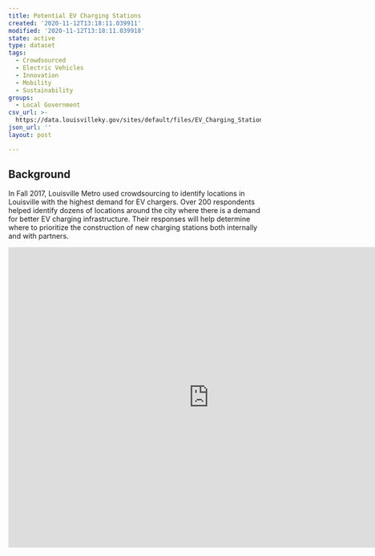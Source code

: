 ```yaml
---
title: Potential EV Charging Stations
created: '2020-11-12T13:18:11.039911'
modified: '2020-11-12T13:18:11.039918'
state: active
type: dataset
tags:
  - Crowdsourced
  - Electric Vehicles
  - Innovation
  - Mobility
  - Sustainability
groups:
  - Local Government
csv_url: >-
  https://data.louisvilleky.gov/sites/default/files/EV_Charging_Stations_Crowdsourced_Data.xlsx
json_url: ''
layout: post

---
```

<h2>Background</h2>
<p>In Fall 2017,  Louisville Metro used crowdsourcing to identify locations in Louisville with the highest demand for EV chargers. Over 200 respondents helped identify dozens of locations around the city where there is a demand for better EV charging infrastructure. Their responses will help determine where to prioritize the construction of new charging stations both internally and with partners.</p>
<iframe width="800" height="600" src="https://app.powerbi.com/view?r=eyJrIjoiY2FjZGQyYjUtOGY2YS00Yzc0LTlkZTMtNTQ2ZGNmZjg5NDUxIiwidCI6IjRmOTg2MTliLTIwMmQtNDEzZi04Y2NmLTM2MWQ1NzIxM2JjZCIsImMiOjF9" frameborder="0" allowfullscreen="true"></iframe>
